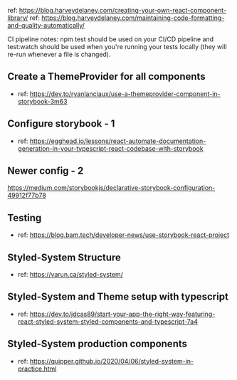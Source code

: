 ref: https://blog.harveydelaney.com/creating-your-own-react-component-library/
ref: https://blog.harveydelaney.com/maintaining-code-formatting-and-quality-automatically/

CI pipeline notes:
npm test should be used on your CI/CD pipeline and test:watch should be used when you're running your tests locally (they will re-run whenever a file is changed).

## Create a ThemeProvider for all components

- ref: https://dev.to/ryanlanciaux/use-a-themeprovider-component-in-storybook-3m63

## Configure storybook - 1

- ref: https://egghead.io/lessons/react-automate-documentation-generation-in-your-typescript-react-codebase-with-storybook

## Newer config - 2

https://medium.com/storybookjs/declarative-storybook-configuration-49912f77b78

## Testing

- ref: https://blog.bam.tech/developer-news/use-storybook-react-project

## Styled-System Structure

- ref: https://varun.ca/styled-system/

## Styled-System and Theme setup with typescript

- ref: https://dev.to/jdcas89/start-your-app-the-right-way-featuring-react-styled-system-styled-components-and-typescript-7a4

## Styled-System production components

- ref: https://quipper.github.io/2020/04/06/styled-system-in-practice.html
